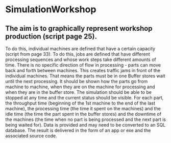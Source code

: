 # SimulationWorkshop

## The aim is to graphically represent workshop production (script page 25). 
To do this, individual machines are defined that have a certain capacity (script from page 33). 
To do this, jobs are defined that have different processing sequences and whose work steps take different amounts of time. 
There is no specific direction of flow in processing - parts can move back and forth between machines. 
This creates traffic jams in front of the individual machines. That means the parts must be in one Buffer stores wait until the next processing. It should be shown how the parts go from machine to machine, when they are on the machine for processing and when they are in the buffer store. The simulation should be able to be stopped at any time and the current status should be visible.
For each part, the throughput time (beginning of the 1st machine to the end of the last machine), the processing time (the time it spent on the machines) and the idle time (the time the part spent in the buffer stores) and the downtime of the machines (the time when no part is being processed and the next part is being waited for).
Data is provided and may need to be converted to an SQL database. 
The result is delivered in the form of an app or exe and the associated source code.
